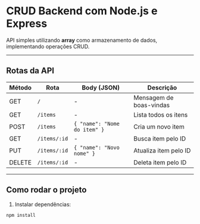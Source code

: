 # CRUD Backend com Node.js e Express

API simples utilizando **array** como armazenamento de dados, implementando operações CRUD.

---

## Rotas da API

| Método | Rota                   | Body (JSON)                     | Descrição                        |
|--------|-----------------------|--------------------------------|---------------------------------|
| GET    | `/`                   | -                              | Mensagem de boas-vindas          |
| GET    | `/items`              | -                              | Lista todos os itens             |
| POST   | `/items`              | `{ "name": "Nome do item" }`  | Cria um novo item                |
| GET    | `/items/:id`          | -                              | Busca item pelo ID               |
| PUT    | `/items/:id`          | `{ "name": "Novo nome" }`     | Atualiza item pelo ID            |
| DELETE | `/items/:id`          | -                              | Deleta item pelo ID              |

---

## Como rodar o projeto

1. Instalar dependências:
```bash
npm install